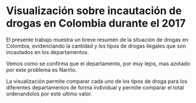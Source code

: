 # Visualización sobre incautación de drogas en Colombia durante el 2017

El presente trabajo muestra un breve resumen de la situación de drogas en Colombia, evidenciando la cantidad y los tipos de drogas ilegales que son incautados en los departamentos. 

Vemos como se confirma que el departamento, por muy lejos, mas azotado por este problema es Nariño.

La visualización permite comparar cada uno de los tipos de droga para los diferentes departamentos de forma individual y permite comparar el total ordenandolos por este ultimo valor.
